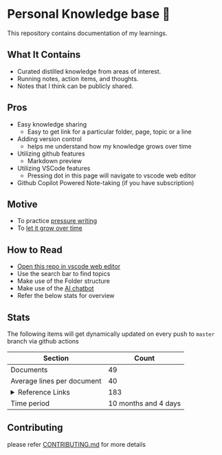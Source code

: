 # Personal Knowledge base 🧠
This repository contains documentation of my learnings.

## What It Contains
- Curated distilled knowledge from areas of interest.
- Running notes, action items, and thoughts.
- Notes that I think can be publicly shared.

## Pros
- Easy knowledge sharing
    - Easy to get link for a particular folder, page, topic or a line
- Adding version control
    - helps me understand how my knowledge grows over time
- Utilizing github features
    - Markdown preview
- Utilizing VSCode features
    - Pressing dot in this page will navigate to vscode web editor
- Github Copilot Powered Note-taking (if you have subscription)

## Motive
- To practice [pressure writing](https://www.youtube.com/shorts/o8sBS0th8xQ)
- To [let it grow over time](https://youtu.be/DMlgzTUT5E0?si=Po-O2G2vAEvfi1YU)

## How to Read
- [Open this repo in vscode web editor](https://github.dev/vignesh14052002/KnowledgeBase)
- Use the search bar to find topics
- Make use of the Folder structure
- Make use of the [AI chatbot](./chatbot/README.md)
- Refer the below stats for overview

## Stats
The following items will get dynamically updated on every push to `master` branch via github actions

<table>
    <thead>
        <tr>
            <th>Section</th>
            <th>Count</th>
        </tr>
    </thead>
    <tbody>
        <tr>
            <td>Documents</td>
            <td>49</td>
        </tr>
        <tr>
            <td>Average lines per document</td>
            <td>40</td>
        </tr>
        <tr>
            <td><details>
                    <summary>Reference Links</summary>
                    <table>
<tr><td><details><summary><a href='https://github.com'>github.com</a></summary><table>
<tr><td><a href=https://github.com/vignesh14052002/KnowledgeBase/blob/master/knowledge_base/OpenSourceContributions.md>OpenSourceContributions.md</a></td><td>12</td></tr><tr><td><a href=https://github.com/vignesh14052002/KnowledgeBase/blob/master/knowledge_base/AI/OpensourceProjects.md>OpensourceProjects.md</a></td><td>7</td></tr><tr><td><a href=https://github.com/vignesh14052002/KnowledgeBase/blob/master/knowledge_base/AI/Frameworks.md>Frameworks.md</a></td><td>4</td></tr>
</table></details></td><td>37</td></tr><tr><td><details><summary><a href='https://www.youtube.com'>youtube.com</a></summary><table>
<tr><td><a href=https://github.com/vignesh14052002/KnowledgeBase/blob/master/knowledge_base/Python/Resources.md>Resources.md</a></td><td>15</td></tr><tr><td><a href=https://github.com/vignesh14052002/KnowledgeBase/blob/master/knowledge_base/AI/ThinkPad.md>ThinkPad.md</a></td><td>5</td></tr><tr><td><a href=https://github.com/vignesh14052002/KnowledgeBase/blob/master/knowledge_base/old_notes/GameDevelopment.md>GameDevelopment.md</a></td><td>4</td></tr>
</table></details></td><td>29</td></tr><tr><td><details><summary><a href='https://youtu.be'>youtu.be</a></summary><table>
<tr><td><a href=https://github.com/vignesh14052002/KnowledgeBase/blob/master/knowledge_base/AI/Discussions.md>Discussions.md</a></td><td>6</td></tr><tr><td><a href=https://github.com/vignesh14052002/KnowledgeBase/blob/master/knowledge_base/Testing/General.md>General.md</a></td><td>4</td></tr><tr><td><a href=https://github.com/vignesh14052002/KnowledgeBase/blob/master/knowledge_base/Devops.md>Devops.md</a></td><td>3</td></tr>
</table></details></td><td>28</td></tr><tr><td><details><summary><a href='https://reddit.com'>reddit.com</a></summary><table>
<tr><td><a href=https://github.com/vignesh14052002/KnowledgeBase/blob/master/knowledge_base/Python/Resources.md>Resources.md</a></td><td>4</td></tr><tr><td><a href=https://github.com/vignesh14052002/KnowledgeBase/blob/master/knowledge_base/Good_blogs.md>Good_blogs.md</a></td><td>3</td></tr><tr><td><a href=https://github.com/vignesh14052002/KnowledgeBase/blob/master/knowledge_base/CanvasGraphics.md>CanvasGraphics.md</a></td><td>1</td></tr>
</table></details></td><td>11</td></tr><tr><td><details><summary><a href='https://python.langchain.com'>python.langchain.com</a></summary><table>
<tr><td><a href=https://github.com/vignesh14052002/KnowledgeBase/blob/master/knowledge_base/AI/Frameworks.md>Frameworks.md</a></td><td>5</td></tr><tr><td><a href=https://github.com/vignesh14052002/KnowledgeBase/blob/master/knowledge_base/Testing/General.md>General.md</a></td><td>2</td></tr><tr><td><a href=https://github.com/vignesh14052002/KnowledgeBase/blob/master/knowledge_base/AI/Retrieval.md>Retrieval.md</a></td><td>1</td></tr>
</table></details></td><td>8</td></tr>
</table></details>
            </td>
            <td>183</td>
        </tr>
        <tr>
            <td>Time period</td>
            <td>10 months and 4 days</td>
        </tr>
    </tbody>
</table>

## Contributing
please refer [CONTRIBUTING.md](./CONTRIBUTING.md) for more details